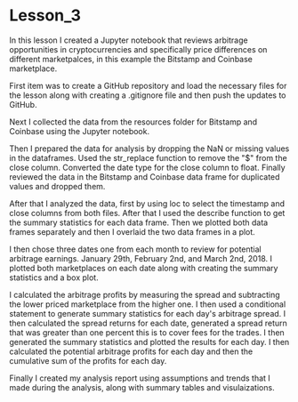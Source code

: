 # Lesson_3


In this lesson I created a Jupyter notebook that reviews arbitrage opportunities in cryptocurrencies and specifically price differences on different marketpalces, in this example the Bitstamp and Coinbase marketplace.

First item was to create a GitHub repository and load the necessary files for the lesson along with creating a .gitignore file and then push the updates to GitHub.

Next I collected the data from the resources folder for Bitstamp and Coinbase using the Jupyter notebook.

Then I prepared the data for analysis by dropping the NaN or missing values in the dataframes.  Used the str_replace function to remove the "$" from the close column.  Converted the date type for the close column to float.  Finally reviewed the data in the Bitstamp and Coinbase data frame for duplicated values and dropped them.


After that I analyzed the data, first by using loc to select the timestamp and close columns from both files.  After that I used the describe function to get the summary statistics for each data frame.  Then we plotted both data frames separately and then I overlaid the two data frames in a plot. 

I then chose three dates one from each month to review for potential arbitrage earnings.  January 29th, February 2nd, and March 2nd, 2018. I plotted both marketplaces on each date along with creating the summary statistics and a box plot.

I calculated the arbitrage profits by measuring the spread and subtracting the lower priced marketplace from the higher one.  I then used a conditional statement  to generate summary statistics for each day's arbitrage spread.  I then calculated the spread returns for each date, generated a spread return that was greater than one percent this is to cover fees for the trades.  I then generated the summary statistics and plotted the results for each day.  I then calculated the potential arbitrage profits for each day and then the cumulative sum of the profits for each day.

Finally I created my analysis report using assumptions and trends that I made during the analysis, along with summary tables and visulaizations.
  

